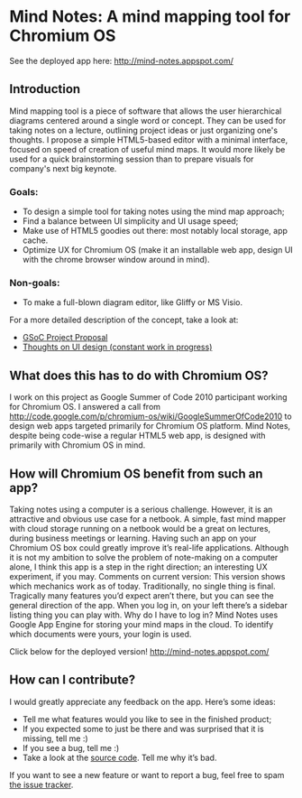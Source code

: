 # Mind Notes: A mind mapping tool for Chromium OS #

See the deployed app here:
http://mind-notes.appspot.com/

## Introduction ##
Mind mapping tool is a piece of software that allows the user hierarchical diagrams centered around a single word or concept. They can be used for taking notes on a lecture, outlining project ideas or just organizing one's thoughts.
I propose a simple HTML5-based editor with a minimal interface, focused on speed of creation of useful mind maps. It would more likely be used for a quick brainstorming session than to prepare visuals for company's next big keynote.

### Goals: ###
  * To design a simple tool for taking notes using the mind map approach;
  * Find a balance between UI simplicity and UI usage speed;
  * Make use of HTML5 goodies out there: most notably local storage, app cache.
  * Optimize UX for Chromium OS (make it an installable web app, design UI with the chrome browser window around in mind).
### Non-goals: ###
  * To make a full-blown diagram editor, like Gliffy or MS Visio.

For a more detailed description of the concept, take a look at:
  * [GSoC Project Proposal](http://docs.google.com/View?id=dfrt47rq_73dtr5g2f4)
  * [Thoughts on UI design (constant work in progress)](https://docs.google.com/document/pub?id=1Cv7IsRcjoMKWQ7ksrzXwSMEAHPqEz99fVxoOIKLQ3D8)

## What does this has to do with Chromium OS? ##
I work on this project as Google Summer of Code 2010 participant working for Chromium OS.
I answered a call from http://code.google.com/p/chromium-os/wiki/GoogleSummerOfCode2010 to design web apps targeted primarily for Chromium OS platform.
Mind Notes, despite being code-wise a regular HTML5 web app, is designed with primarily with Chromium OS in mind.

## How will Chromium OS benefit from such an app? ##
Taking notes using a computer is a serious challenge. However, it is an attractive and obvious use case for a netbook. A simple, fast mind mapper with cloud storage running on a netbook would be a great on lectures, during business meetings or learning. Having such an app on your Chromium OS box could greatly improve it’s real-life applications.
Although it is not my ambition to solve the problem of note-making on a computer alone, I think this app is a step in the right direction; an interesting UX experiment, if you may.
Comments on current version:
This version shows which mechanics work as of today. Traditionally, no single thing is final. Tragically many features you’d expect aren’t there, but you can see the general direction of the app.
When you log in, on your left there’s a sidebar listing thing you can play with.
Why do I have to log in?
Mind Notes uses Google App Engine for storing your mind maps in the cloud. To identify which documents were yours, your login is used.

Click below for the deployed version!
http://mind-notes.appspot.com/

## How can I contribute? ##
I would greatly appreciate any feedback on the app. Here’s some ideas:

  * Tell me what features would you like to see in the finished product;
  * If you expected some to just be there and was surprised that it is missing, tell me :)
  * If you see a bug, tell me :)
  * Take a look at the [source code](http://code.google.com/p/mind-notes/source/checkout). Tell me why it’s bad.


If you want to see a new feature or want to report a bug, feel free to spam [the issue tracker](http://code.google.com/p/mind-notes/issues/list).